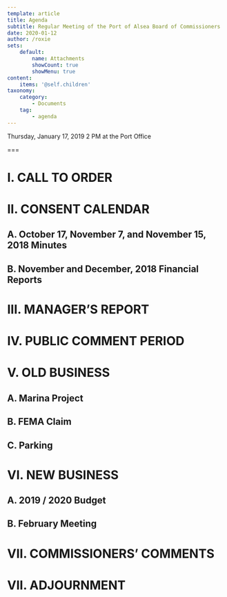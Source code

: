 ```yaml
---
template: article
title: Agenda
subtitle: Regular Meeting of the Port of Alsea Board of Commissioners
date: 2020-01-12
author: /roxie
sets:
    default:
        name: Attachments
        showCount: true
        showMenu: true
content:
    items: '@self.children'
taxonomy:
    category: 
        - Documents
    tag: 
        - agenda
---
```


Thursday, January 17, 2019 2 PM at the Port Office

===

# I. CALL TO ORDER

# II. CONSENT CALENDAR

## A. October 17, November 7, and November 15, 2018 Minutes

## B. November and December, 2018 Financial Reports

# III. MANAGER’S REPORT

# IV. PUBLIC COMMENT PERIOD

# V. OLD BUSINESS

## A. Marina Project

## B. FEMA Claim

## C. Parking

# VI. NEW BUSINESS

## A. 2019 / 2020 Budget

## B. February Meeting

# VII. COMMISSIONERS’ COMMENTS 

# VII. ADJOURNMENT


